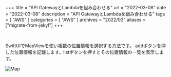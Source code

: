 +++
title =  "API GatewayとLambdaを組み合わせる"
url = "2022-03-08"
date = "2022-03-08"
description = "API GatewayとLambdaを組み合わせる"
tags = [
  "AWS"
]
categories = [
  "AWS"
]
archives = "2022/03"
aliases = ["migrate-from-jekyl"]
+++

<br>

SwiftUIでMapViewを使い複数の位置情報を選択する方法です。
addボタンを押した位置情報を記録します。listボタンを押すとその位置情報の一覧を表示します。

![Map](1.gif)
